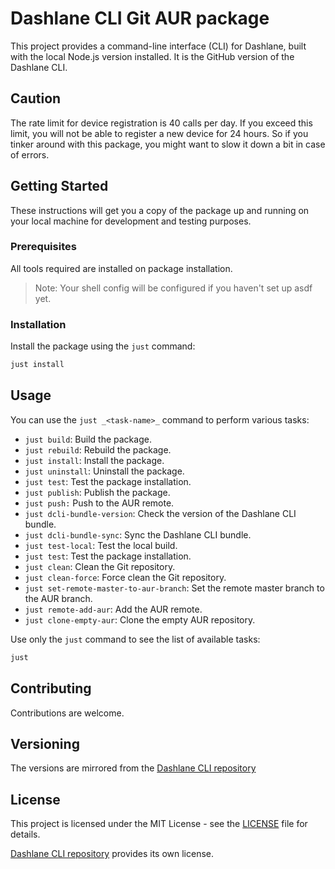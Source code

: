 
# Dashlane CLI Git AUR package

This project provides a command-line interface (CLI) for Dashlane, built with the local Node.js version installed. It is the GitHub version of the Dashlane CLI.

## Caution

The rate limit for device registration is 40 calls per day. If you exceed this limit, you will not be able to register a new device for 24 hours. So if you tinker around with this package, you might want to slow it down a bit in case of errors.

## Getting Started

These instructions will get you a copy of the package up and running on your local machine for development and testing purposes.

### Prerequisites

All tools required are installed on package installation.

> Note: Your shell config will be configured if you haven't set up asdf yet.

### Installation

Install the package using the `just` command:

```zsh
just install
```

## Usage

You can use the `just _<task-name>_` command to perform various tasks:

- `just build`: Build the package.
- `just rebuild`: Rebuild the package.
- `just install`: Install the package.
- `just uninstall`: Uninstall the package.
- `just test`: Test the package installation.
- `just publish`: Publish the package.
- `just push:` Push to the AUR remote.
- `just dcli-bundle-version`: Check the version of the Dashlane CLI bundle.
- `just dcli-bundle-sync`: Sync the Dashlane CLI bundle.
- `just test-local`: Test the local build.
- `just test`: Test the package installation.
- `just clean`: Clean the Git repository.
- `just clean-force`: Force clean the Git repository.
- `just set-remote-master-to-aur-branch`: Set the remote master branch to the AUR branch.
- `just remote-add-aur`: Add the AUR remote.
- `just clone-empty-aur`: Clone the empty AUR repository.


Use only the `just` command to see the list of available tasks:

```zsh
just
```

## Contributing

Contributions are welcome.

## Versioning

The versions are mirrored from the [Dashlane CLI repository](https://github.com/Dashlane/dashlane-cli.git)

## License

This project is licensed under the MIT License - see the [LICENSE](LICENSE) file for details.

[Dashlane CLI repository](https://github.com/Dashlane/dashlane-cli.git) provides its own license.
